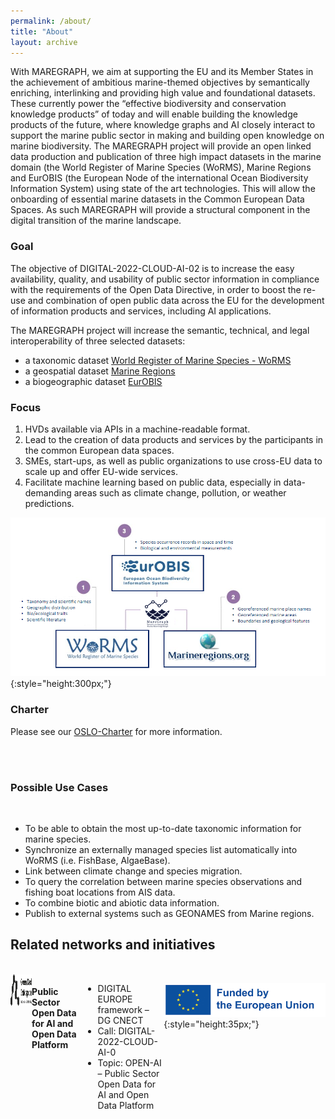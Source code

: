 ```yaml
---
permalink: /about/
title: "About"
layout: archive
---
```

With MAREGRAPH, we aim at supporting the EU and its Member States in the achievement of ambitious marine-themed objectives by semantically enriching, interlinking and providing high value and foundational datasets. These currently power the “effective biodiversity and conservation knowledge products” of today and will enable building the knowledge products of the future, where knowledge graphs and AI closely interact to support the marine public sector in making and building open knowledge on marine biodiversity. The MAREGRAPH project will provide an open linked data production and publication of three high impact datasets in the marine domain (the World Register of Marine Species (WoRMS), Marine Regions and EurOBIS (the European Node of the international Ocean Biodiversity Information System) using state of the art technologies. This will allow the onboarding of essential marine datasets in the Common European Data Spaces. As such MAREGRAPH will provide a structural component in the digital transition of the marine landscape.

### Goal
 The objective of DIGITAL-2022-CLOUD-AI-02 is to increase the easy availability, quality, and usability of public sector information in compliance with the requirements of the Open Data Directive, in order to boost the re-use and combination of open public data across the EU for the development of information products and services, including AI applications.

The MAREGRAPH project will increase the semantic, technical, and legal interoperability of three selected datasets: 

- a taxonomic dataset [World Register of Marine Species - WoRMS](https://www.marinespecies.org/)
- a geospatial dataset [Marine Regions](https://www.marineregions.org/)
- a biogeographic dataset [EurOBIS](https://www.eurobis.org/)

  
### Focus
1. HVDs available via APIs in a machine-readable format.
2. Lead to the creation of data products and services by the participants in the common European data spaces. ​
3. SMEs, start-ups, as well as public organizations to use cross-EU data to scale up and offer EU-wide services.​
4. Facilitate machine learning based on public data, especially in data-demanding areas such as climate change, pollution, or weather predictions.

![](/img/HVDS_v1.png){:style="height:300px;"}

### Charter
Please see our [OSLO-Charter](/files/Charter_Maregraph_OSLO.pdf) for more information. 

<br />
<br />

### Possible Use Cases

<br />

 - To be able to obtain the most up-to-date taxonomic information for marine species.
 - Synchronize an externally managed species list automatically into WoRMS (i.e. FishBase, AlgaeBase).
 - Link between climate change and species migration.
 - To query the correlation between marine species observations and fishing boat locations from AIS data.
 - To combine biotic and abiotic data information.
 - Publish to external systems such as GEONAMES from Marine regions.

## Related networks and initiatives  

<br />
<div style="display:flex;flexDirection:column">
<div style="flex">
<a href="https://green-deal-dataspace.eu/about/" target="_blank"><img src="/img/Green_Deal_Dataspace_logo.png" alt="Green Deal Dataspace" style="height:50px;"></a>
</div>
<br />

---

<br />
<h4>
Public Sector Open Data for AI and Open Data Platform
</h4>
<ul>
<li>
DIGITAL EUROPE framework – DG CNECT ​
</li>
<li>
Call: DIGITAL-2022-CLOUD-AI-0
</li>
<li>
Topic: OPEN-AI – Public Sector Open Data for AI and Open Data Platform
</li>
</ul>
<br />
<br />
<br />

![](/img/eufunded.jpg){:style="height:35px;"}
